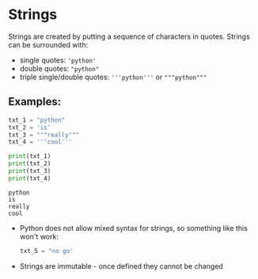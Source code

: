 # Strings

Strings are created by putting a sequence of characters in quotes.
Strings can be surrounded with:

- single quotes: `'python'`
- double quotes: `"python"`
- triple single/double quotes: `'''python'''` or `"""python"""`

## Examples:




```python
txt_1 = "python"
txt_2 = 'is'
txt_3 = """really"""
txt_4 = '''cool'''

print(txt_1)
print(txt_2)
print(txt_3)
print(txt_4)
```

    python
    is
    really
    cool


- Python does not allow mixed syntax for strings, so something like this won't work:
    ```python
    txt_5 = "no go'
    ```
- Strings are immutable - once defined they cannot be changed

